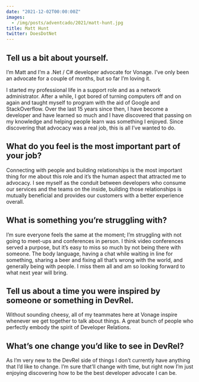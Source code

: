 ```yaml
---
date: "2021-12-02T00:00:00Z"
images:
  - /img/posts/adventcado/2021/matt-hunt.jpg
title: Matt Hunt
twitter: DoesDotNet
---
```


## Tell us a bit about yourself.

I’m Matt and I’m a .Net / C# developer advocate for Vonage. I’ve only been an advocate for a couple of months, but so far I’m loving it. 

I started my professional life in a support role and as a network administrator. After a while, I got bored of turning computers off and on again and taught myself to program with the aid of Google and StackOverflow. Over the last 15 years since then, I have become a developer and have learned so much and I have discovered that passing on my knowledge and helping people learn was something I enjoyed. Since discovering that advocacy was a real job, this is all I’ve wanted to do.


## What do you feel is the most important part of your job?

Connecting with people and building relationships is the most important thing for me about this role and it’s the human aspect that attracted me to advocacy. I see myself as the conduit between developers who consume our services and the teams on the inside, building those relationships is mutually beneficial and provides our customers with a better experience overall.


## What is something you’re struggling with?

I’m sure everyone feels the same at the moment; I’m struggling with not going to meet-ups and conferences in person. I think video conferences served a purpose, but it’s easy to miss so much by not being there with someone. The body language, having a chat while waiting in line for something, sharing a beer and fixing all that’s wrong with the world, and generally being with people. I miss them all and am so looking forward to what next year will bring.


## Tell us about a time you were inspired by someone or something in DevRel.

Without sounding cheesy, all of my teammates here at Vonage inspire whenever we get together to talk about things. A great bunch of people who perfectly embody the spirit of Developer Relations.


## What’s one change you’d like to see in DevRel?

As I’m very new to the DevRel side of things I don’t currently have anything that I’d like to change. I’m sure that’ll change with time, but right now I’m just enjoying discovering how to be the best developer advocate I can be.